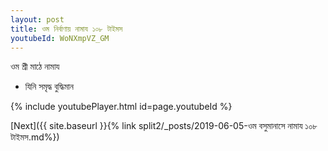 ```yaml
---
layout: post
title: ওম নির্বাণায় নামায ১০৮ টাইমস
youtubeId: WoNXmpVZ_GM
---
```

 
 
 ওম শ্রী মাঠে নামায  
 
 -  যিনি সমৃদ্ধ বুদ্ধিমান 
 
  
 
  
 
 
 
 
 
 


{% include youtubePlayer.html id=page.youtubeId %}
 
[Next]({{ site.baseurl }}{% link  split2/_posts/2019-06-05-ওম বসুমানাসে নামায ১০৮ টাইমস.md%})
 

